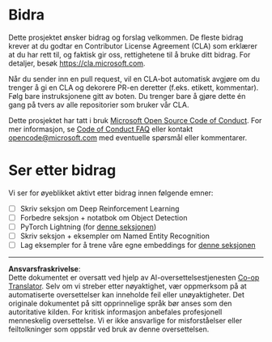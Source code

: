 <!--
CO_OP_TRANSLATOR_METADATA:
{
  "original_hash": "847a587aa1b83f4d00858183ff3ed18a",
  "translation_date": "2025-08-28T16:06:41+00:00",
  "source_file": "etc/CONTRIBUTING.md",
  "language_code": "no"
}
-->
# Bidra

Dette prosjektet ønsker bidrag og forslag velkommen. De fleste bidrag krever at du
godtar en Contributor License Agreement (CLA) som erklærer at du har rett til,
og faktisk gir oss, rettighetene til å bruke ditt bidrag. For detaljer, besøk
https://cla.microsoft.com.

Når du sender inn en pull request, vil en CLA-bot automatisk avgjøre om du trenger
å gi en CLA og dekorere PR-en deretter (f.eks. etikett, kommentar). Følg bare
instruksjonene gitt av boten. Du trenger bare å gjøre dette én gang på tvers av alle repositorier som bruker vår CLA.

Dette prosjektet har tatt i bruk [Microsoft Open Source Code of Conduct](https://opensource.microsoft.com/codeofconduct/).
For mer informasjon, se [Code of Conduct FAQ](https://opensource.microsoft.com/codeofconduct/faq/)
eller kontakt [opencode@microsoft.com](mailto:opencode@microsoft.com) med eventuelle spørsmål eller kommentarer.

# Ser etter bidrag

Vi ser for øyeblikket aktivt etter bidrag innen følgende emner:

- [ ] Skriv seksjon om Deep Reinforcement Learning
- [ ] Forbedre seksjon + notatbok om Object Detection
- [ ] PyTorch Lightning (for [denne seksjonen](https://github.com/microsoft/AI-For-Beginners/blob/main/3-NeuralNetworks/05-Frameworks/README.md))
- [ ] Skriv seksjon + eksempler om Named Entity Recognition
- [ ] Lag eksempler for å trene våre egne embeddings for [denne seksjonen](https://github.com/microsoft/AI-For-Beginners/tree/main/5-NLP/15-LanguageModeling)

---

**Ansvarsfraskrivelse**:  
Dette dokumentet er oversatt ved hjelp av AI-oversettelsestjenesten [Co-op Translator](https://github.com/Azure/co-op-translator). Selv om vi streber etter nøyaktighet, vær oppmerksom på at automatiserte oversettelser kan inneholde feil eller unøyaktigheter. Det originale dokumentet på sitt opprinnelige språk bør anses som den autoritative kilden. For kritisk informasjon anbefales profesjonell menneskelig oversettelse. Vi er ikke ansvarlige for misforståelser eller feiltolkninger som oppstår ved bruk av denne oversettelsen.